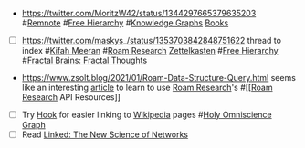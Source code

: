 - https://twitter.com/MoritzW42/status/1344297665379635203 #[Remnote](<Remnote.md>) #[Free Hierarchy](<Free Hierarchy.md>) #[Knowledge Graphs](<Knowledge Graphs.md>) [Books](<Books.md>)
- [ ] https://twitter.com/maskys_/status/1353703842848751622  thread to index #[Kifah Meeran](<Kifah Meeran.md>) #[Roam Research](<Roam Research.md>) [Zettelkasten](<Zettelkasten.md>) #[Free Hierarchy](<Free Hierarchy.md>) #[Fractal Brains: Fractal Thoughts](<Fractal Brains: Fractal Thoughts.md>)
- https://www.zsolt.blog/2021/01/Roam-Data-Structure-Query.html seems like an interesting [article](<article.md>) to learn to use [Roam Research](<Roam Research.md>)'s #[[[Roam Research](<[[Roam Research.md>) API Resources]]
- [ ] Try [Hook](https://hookproductivity.com) for easier linking to [Wikipedia](<Wikipedia.md>) pages #[Holy Omniscience Graph](<Holy Omniscience Graph.md>)
- [ ] Read [Linked: The New Science of Networks](<Linked: The New Science of Networks.md>)
